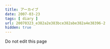 ```yaml
---
title: アーカイブ
date: 2007-03-23
tags: [ diary ]
url: 20070323_e382a2e383bce382abe382a4e38396-2
hidden: true
---
```

Do not edit this page
